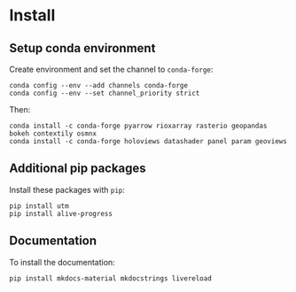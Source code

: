 # Install

## Setup conda environment

Create environment and set the channel to `conda-forge`:

```
conda config --env --add channels conda-forge
conda config --env --set channel_priority strict
```

Then:

```
conda install -c conda-forge pyarrow rioxarray rasterio geopandas bokeh contextily osmnx
conda install -c conda-forge holoviews datashader panel param geoviews
```

## Additional pip packages

Install these packages with `pip`:

```
pip install utm
pip install alive-progress
```

## Documentation 

To install the documentation:

```
pip install mkdocs-material mkdocstrings livereload
```